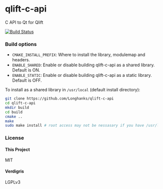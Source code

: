 # qlift-c-api
C API to Qt for Qlift

[![Build Status](https://travis-ci.org/Longhanks/qlift-c-api.svg?branch=master)](https://travis-ci.org/Longhanks/qlift-c-api)

### Build options

- `CMAKE_INSTALL_PREFIX`: Where to install the library, modulemap and headers.
- `ENABLE_SHARED`: Enable or disable building qlift-c-api as a shared library. Default is ON.
- `ENABLE_STATIC`: Enable or disable building qlift-c-api as a static library. Default is OFF.

To install as a shared library in ```/usr/local``` (default install directory):
```sh
git clone https://github.com/Longhanks/qlift-c-api
cd qlift-c-api
mkdir build
cd build
cmake ..
make
sudo make install # root access may not be nessasary if you have /usr/local set up right
```

### License

#### This Project

MIT

#### Verdigris

LGPLv3

